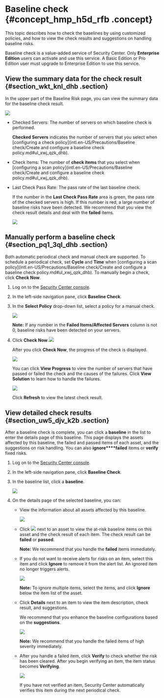 # Baseline check {#concept_hmp_h5d_rfb .concept}

This topic describes how to check the baselines by using customized policies, and how to view the check results and suggestions on handling baseline risks.

Baseline check is a value-added service of Security Center. Only **Enterprise Edition** users can activate and use this service. A Basic Edition or Pro Edition user must upgrade to Enterprise Edition to use this service.

## View the summary data for the check result {#section_wkt_knl_dhb .section}

In the upper part of the Baseline Risk page, you can view the summary data for the baseline check result.

![](images/21603_en-US.png)

-   Checked Servers: The number of servers on which baseline check is performed.

    **Checked Servers** indicates the number of servers that you select when [configuring a check policy](intl.en-US/Precautions/Baseline check/Create and configure a baseline check policy.md#ul_xwj_qzk_dhb).

-   Check Items: The number of **check items** that you select when [configuring a scan policy](intl.en-US/Precautions/Baseline check/Create and configure a baseline check policy.md#ul_xwj_qzk_dhb).
-   Last Check Pass Rate: The pass rate of the last baseline check.

    If the number in the **Last Check Pass Rate** area is green, the pass rate of the checked servers is high. If this number is red, a large number of baseline risks have been detected. We recommend that you view the check result details and deal with the **failed** items.

    ![](images/41096_en-US.png)


## Manually perform a baseline check {#section_pq1_3ql_dhb .section}

Both automatic periodical check and manual check are supported. To schedule a periodical check, set **Cycle** and **Time** when [configuring a scan policy](intl.en-US/Precautions/Baseline check/Create and configure a baseline check policy.md#ul_xwj_qzk_dhb). To manually begin a check, click **Check Now**.

1.  Log on to the [Security Center console](https://yundun.console.aliyun.com/?p=sas).
2.  In the left-side navigation pane, click **Baseline Check**.
3.  In the **Select Policy** drop-down list, select a policy for a manual check.

    ![](images/41095_en-US.png)

    **Note:** If any number in the **Failed Items/Affected Servers** column is not 0, baseline risks have been detected on your servers.

4.  Click **Check Now**.![](images/41092_en-US.png) 

    After you click **Check Now**, the progress of the check is displayed.

    ![](images/41093_en-US.png)

    You can click **View Progress** to view the number of servers that have passed or failed the check and the causes of the failures. Click **View Solution** to learn how to handle the failures.

    ![](images/41094_en-US.png)

    Click **Refresh** to view the latest check result.


## View detailed check results {#section_uw5_djv_k2b .section}

After a baseline check is complete, you can click a **baseline** in the list to enter the details page of this baseline. This page displays the assets affected by this baseline, the failed and passed items of each asset, and the suggestions on risk handling. You can also **ignore****failed** items or **verify** fixed risks.

1.  Log on to the [Security Center console](https://yundun.console.aliyun.com/?p=sas).
2.  In the left-side navigation pane, click **Baseline Check**.
3.  In the baseline list, click a **baseline**.

    ![](images/41097_en-US.png)

4.  On the details page of the selected baseline, you can:
    -   View the information about all assets affected by this baseline.

        ![](images/41098_en-US.png)

    -   Click ![](images/41099_en-US.png) next to an asset to view the at-risk baseline items on this asset and the check result of each item. The check result can be **failed** or **passed**.

        **Note:** We recommend that you handle the **failed** items immediately.

    -   If you do not want to receive alerts for risks on an item, select this item and click **Ignore** to remove it from the alert list. An ignored item no longer triggers alerts.

        ![](images/41100_en-US.png)

        **Note:** To ignore multiple items, select the items, and click **Ignore** below the item list of the asset.

    -   Click **Details** next to an item to view the item description, check result, and suggestions.

        We recommend that you enhance the baseline configurations based on the **suggestions**.

        ![](images/41101_en-US.png)

        **Note:** We recommend that you handle the failed items of high severity immediately.

    -   After you handle a failed item, click **Verify** to check whether the risk has been cleared. After you begin verifying an item, the item status becomes **Verifying**.

        ![](images/41102_en-US.png)

        If you have not verified an item, Security Center automatically verifies this item during the next periodical check.


